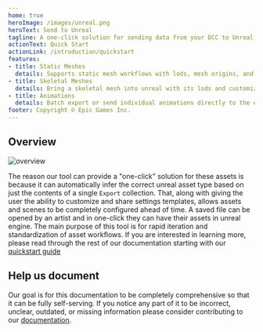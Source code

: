 ```yaml
---
home: true
heroImage: /images/unreal.png
heroText: Send to Unreal
tagline: A one-click solution for sending data from your DCC to Unreal Engine.
actionText: Quick Start
actionLink: /introduction/quickstart
features:
- title: Static Meshes
  details: Supports static mesh workflows with lods, mesh origins, and batched exports.
- title: Skeletal Meshes
  details: Bring a skeletal mesh into unreal with its lods and customized lod build settings.
- title: Animations
  details: Batch export or send individual animations directly to the editor.
footer: Copyright © Epic Games Inc.
---
```

## Overview
![overview](/images/overview.svg)


The reason our tool can provide a "one-click" solution for these assets is because it can automatically infer the correct unreal asset type based on just the contents of a single `Export`
collection. That, along with giving the user the ability to customize and share settings templates, allows assets and scenes to be completely configured ahead of time.
A saved file can be opened by an artist and in one-click they can have their assets in unreal engine. The main purpose of this tool
is for rapid iteration and standardization of asset workflows. If you are interested in learning more, please read through the rest of our documentation
starting with our [quickstart guide](./introduction/quickstart)

## Help us document
Our goal is for this documentation to be completely comprehensive so that it can be fully self-serving. If you notice any part of it to be incorrect, unclear, outdated, or missing
information please consider contributing to our [documentation](./contributing/documentation).
